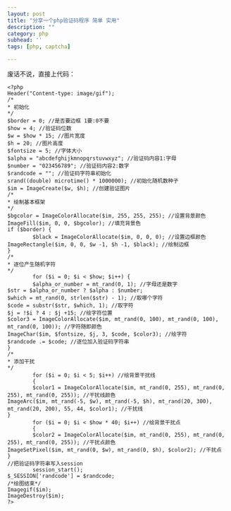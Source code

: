 ```yaml
---
layout: post
title: "分享一个php验证码程序 简单 实用"
description: ""
category: php
subhead: ''
tags: [php, captcha]

---
```


废话不说，直接上代码：

    <?php
    Header("Content-type: image/gif");
    /*
    * 初始化
    */
    $border = 0; //是否要边框 1要:0不要
    $how = 4; //验证码位数
    $w = $how * 15; //图片宽度
    $h = 20; //图片高度
    $fontsize = 5; //字体大小
    $alpha = "abcdefghijkmnopqrstuvwxyz"; //验证码内容1:字母
    $number = "023456789"; //验证码内容2:数字
    $randcode = ""; //验证码字符串初始化
    srand((double) microtime() * 1000000); //初始化随机数种子
    $im = ImageCreate($w, $h); //创建验证图片
    /*
    * 绘制基本框架
    */
    $bgcolor = ImageColorAllocate($im, 255, 255, 255); //设置背景颜色
    ImageFill($im, 0, 0, $bgcolor); //填充背景色
    if ($border) {
            $black = ImageColorAllocate($im, 0, 0, 0); //设置边框颜色
    ImageRectangle($im, 0, 0, $w -1, $h -1, $black); //绘制边框
    }
    /*
    * 逐位产生随机字符
    */
            for ($i = 0; $i < $how; $i++) {
            $alpha_or_number = mt_rand(0, 1); //字母还是数字
    $str = $alpha_or_number ? $alpha : $number;
    $which = mt_rand(0, strlen($str) - 1); //取哪个字符
    $code = substr($str, $which, 1); //取字符
    $j = !$i ? 4 : $j +15; //绘字符位置
    $color3 = ImageColorAllocate($im, mt_rand(0, 100), mt_rand(0, 100), mt_rand(0, 100)); //字符随即颜色
    ImageChar($im, $fontsize, $j, 3, $code, $color3); //绘字符
    $randcode .= $code; //逐位加入验证码字符串
    }
    /*
    * 添加干扰
    */
            for ($i = 0; $i < 5; $i++) //绘背景干扰线
            {
            $color1 = ImageColorAllocate($im, mt_rand(0, 255), mt_rand(0, 255), mt_rand(0, 255)); //干扰线颜色
    ImageArc($im, mt_rand(-5, $w), mt_rand(-5, $h), mt_rand(20, 300), mt_rand(20, 200), 55, 44, $color1); //干扰线
    }
            for ($i = 0; $i < $how * 40; $i++) //绘背景干扰点
            {
            $color2 = ImageColorAllocate($im, mt_rand(0, 255), mt_rand(0, 255), mt_rand(0, 255)); //干扰点颜色
    ImageSetPixel($im, mt_rand(0, $w), mt_rand(0, $h), $color2); //干扰点
    }
    //把验证码字符串写入session
            session_start();
    $_SESSION['randcode'] = $randcode;
    /*绘图结束*/
    Imagegif($im);
    ImageDestroy($im);
    ?>


